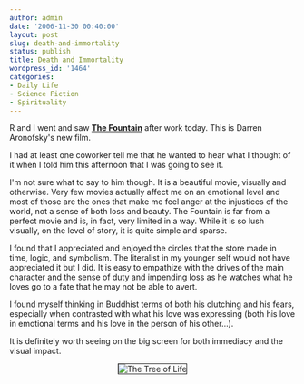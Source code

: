 ```yaml
---
author: admin
date: '2006-11-30 00:40:00'
layout: post
slug: death-and-immortality
status: publish
title: Death and Immortality
wordpress_id: '1464'
categories:
- Daily Life
- Science Fiction
- Spirituality
---
```

R and I went and saw <a href="http://thefountainmovie.warnerbros.com/"><strong>The Fountain</strong></a> after work today. This is Darren Aronofsky's new film.

I had at least one coworker tell me that he wanted to hear what I thought of it when I told him this afternoon that I was going to see it.

I'm not sure what to say to him though. It is a beautiful movie, visually and otherwise. Very few movies actually affect me on an emotional level and most of those are the ones that make me feel anger at the injustices of the world, not a sense of both loss and beauty. The Fountain is far from a perfect movie and is, in fact, very limited in a way. While it is so lush visually, on the level of story, it is quite simple and sparse.

I found that I appreciated and enjoyed the circles that the store made in time, logic, and symbolism. The literalist in my younger self would not have appreciated it but I did. It is easy to empathize with the drives of the main character and the sense of duty and impending loss as he watches what he loves go to a fate that he may not be able to avert.

I found myself thinking in Buddhist terms of both his clutching and his fears, especially when contrasted with what his love was expressing (both his love in emotional terms and his love in the person of his other...).

It is definitely worth seeing on the big screen for both immediacy and the visual impact.
<p align="center"><img border="1" alt="The Tree of Life" title="The Tree of Life" src="http://www.zhangzhung.net/lj/fountain-web.jpg" /></p>
